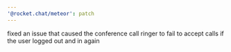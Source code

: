```yaml
---
'@rocket.chat/meteor': patch
---
```


fixed an issue that caused the conference call ringer to fail to accept calls if the user logged out and in again
